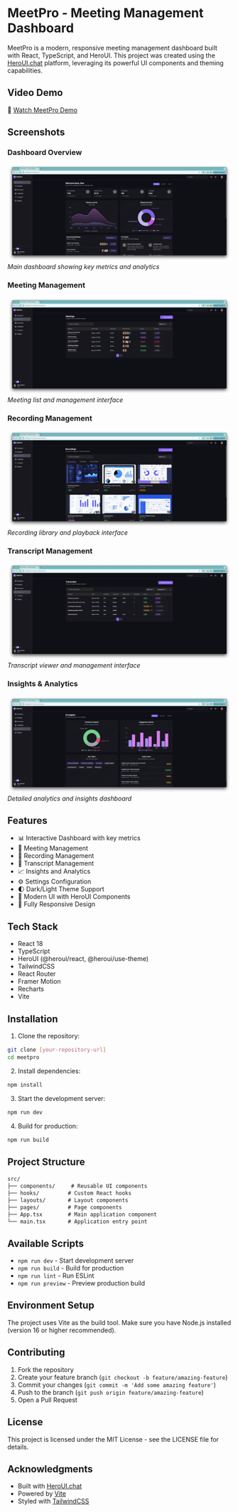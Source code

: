 # MeetPro - Meeting Management Dashboard

MeetPro is a modern, responsive meeting management dashboard built with React, TypeScript, and HeroUI. This project was created using the [HeroUI.chat](https://heroui.chat) platform, leveraging its powerful UI components and theming capabilities.

## Video Demo

🎥 [Watch MeetPro Demo](./docs/videos/demo.mov)

## Screenshots

### Dashboard Overview
![Dashboard Overview](./docs/screenshots/dashboard.png)
*Main dashboard showing key metrics and analytics*

### Meeting Management
![Meeting Management](./docs/screenshots/meetings.png)
*Meeting list and management interface*

### Recording Management
![Recording Management](./docs/screenshots/recordings.png)
*Recording library and playback interface*

### Transcript Management
![Transcript Management](./docs/screenshots/transcripts.png)
*Transcript viewer and management interface*

### Insights & Analytics
![Insights & Analytics](./docs/screenshots/insights.png)
*Detailed analytics and insights dashboard*


## Features

- 📊 Interactive Dashboard with key metrics
- 📅 Meeting Management
- 🎥 Recording Management
- 📝 Transcript Management
- 📈 Insights and Analytics
- ⚙️ Settings Configuration
- 🌓 Dark/Light Theme Support
- 🎨 Modern UI with HeroUI Components
- 📱 Fully Responsive Design

## Tech Stack

- React 18
- TypeScript
- HeroUI (@heroui/react, @heroui/use-theme)
- TailwindCSS
- React Router
- Framer Motion
- Recharts
- Vite

## Installation

1. Clone the repository:
```bash
git clone [your-repository-url]
cd meetpro
```

2. Install dependencies:
```bash
npm install
```

3. Start the development server:
```bash
npm run dev
```

4. Build for production:
```bash
npm run build
```

## Project Structure

```
src/
├── components/     # Reusable UI components
├── hooks/         # Custom React hooks
├── layouts/       # Layout components
├── pages/         # Page components
├── App.tsx        # Main application component
└── main.tsx       # Application entry point
```

## Available Scripts

- `npm run dev` - Start development server
- `npm run build` - Build for production
- `npm run lint` - Run ESLint
- `npm run preview` - Preview production build

## Environment Setup

The project uses Vite as the build tool. Make sure you have Node.js installed (version 16 or higher recommended).

## Contributing

1. Fork the repository
2. Create your feature branch (`git checkout -b feature/amazing-feature`)
3. Commit your changes (`git commit -m 'Add some amazing feature'`)
4. Push to the branch (`git push origin feature/amazing-feature`)
5. Open a Pull Request

## License

This project is licensed under the MIT License - see the LICENSE file for details.

## Acknowledgments

- Built with [HeroUI.chat](https://heroui.chat)
- Powered by [Vite](https://vitejs.dev)
- Styled with [TailwindCSS](https://tailwindcss.com)


